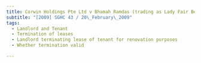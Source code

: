```yaml
---
title: Corwin Holdings Pte Ltd v Bhamah Ramdas (trading as Lady Fair Beauty Centre)
subtitle: "[2009] SGHC 43 / 20\_February\_2009"
tags:
  - Landlord and Tenant
  - Termination of leases
  - Landlord terminating lease of tenant for renovation purposes
  - Whether termination valid

---
```


